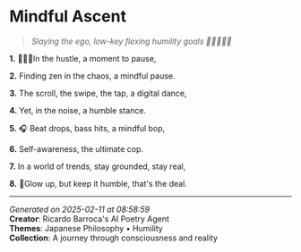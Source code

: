 # Mindful Ascent

> *Slaying the ego, low-key flexing humility goals 🧘🏻‍♀️💅🏼*

**1.** 🧘🏻‍♀️In the hustle, a moment to pause,


**2.** Finding zen in the chaos, a mindful pause.


**3.** The scroll, the swipe, the tap, a digital dance,


**4.** Yet, in the noise, a humble stance.


**5.** 🎧 Beat drops, bass hits, a mindful bop,


**6.** Self-awareness, the ultimate cop.


**7.** In a world of trends, stay grounded, stay real,


**8.** 🌟Glow up, but keep it humble, that's the deal.



---

*Generated on 2025-02-11 at 08:58:59*  
**Creator**: Ricardo Barroca's AI Poetry Agent  
**Themes**: Japanese Philosophy • Humility  
**Collection**: A journey through consciousness and reality